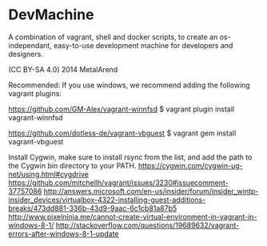 DevMachine
==========

A combination of vagrant, shell and docker scripts, to create an os-independant, easy-to-use development machine for developers and designers.

(CC BY-SA 4.0) 2014 MetalArend


Recommended:
If you use windows, we recommend adding the following vagrant plugins:

https://github.com/GM-Alex/vagrant-winnfsd
$ vagrant plugin install vagrant-winnfsd

https://github.com/dotless-de/vagrant-vbguest
$ vagrant gem install vagrant-vbguest

Install Cygwin, make sure to install rsync from the list, and add the path to the Cygwin bin directory to your PATH.
https://cygwin.com/cygwin-ug-net/using.html#cygdrive
https://github.com/mitchellh/vagrant/issues/3230#issuecomment-37757086
http://answers.microsoft.com/en-us/insider/forum/insider_wintp-insider_devices/virtualbox-4322-installing-guest-additions-breaks/473dd881-336b-43d9-9aac-6c1cb81a87b5
http://www.pixelninja.me/cannot-create-virtual-environment-in-vagrant-in-windows-8-1/
http://stackoverflow.com/questions/19689632/vagrant-errors-after-windows-8-1-update

